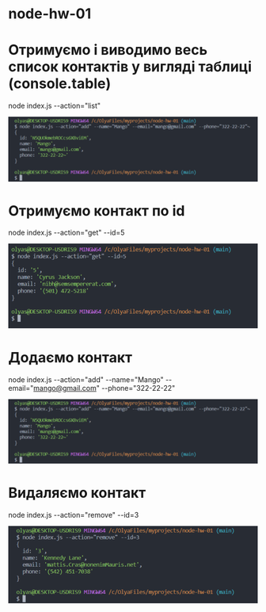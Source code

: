 # node-hw-01

# Отримуємо і виводимо весь список контактів у вигляді таблиці (console.table)

node index.js --action="list"

![](./img/add.png)

# Отримуємо контакт по id

node index.js --action="get" --id=5

![](./img/get.png)

# Додаємо контакт

node index.js --action="add" --name="Mango" --email="mango@gmail.com" --phone="322-22-22"

![](./img/add.png)

# Видаляємо контакт

node index.js --action="remove" --id=3

![](./img/remove.png)
